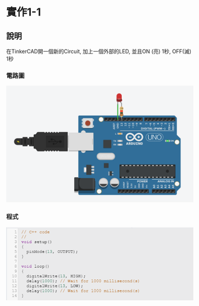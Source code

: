 # 實作1-1

## 說明
在TinkerCAD開一個新的Circuit, 加上一個外部的LED, 並且ON (亮) 1秒, OFF(滅) 1秒

### 電路圖
![電路圖](p1.PNG)
### 程式
![程式](s1.PNG)
